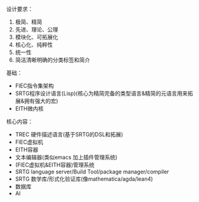 设计要求：
1. 极简、精简
2. 先进、理论、公理
3. 模块化、可拓展化
4. 核心化、纯粹性
5. 统一性
6. 简洁清晰明确的分类标签和简介

基础：
- FIEC指令集架构
- SRTG程序设计语言(Lisp)(核心为精简完备的类型语言&精简的元语言用来拓展&拥有强大的宏)
- EITH微内核

核心内容：
- TREC 硬件描述语言(基于SRTG的DSL和拓展)
- FIEC虚拟机
- EITH容器
- 文本编辑器(类似emacs 加上插件管理系统)
- (FIEC虚拟机&EITH容器)管理系统
- SRTG language server/Build Tool/package manager/compiler
- SRTG 数学库/形式化验证库(像mathematica/agda/lean4)
- 数据库
- AI